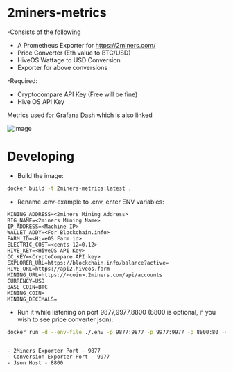 # 2miners-metrics


-Consists of the following
- A Prometheus Exporter for <https://2miners.com/>
- Price Converter (Eth value to BTC/USD)
- HiveOS Wattage to USD Conversion
- Exporter for above conversions

-Required:
- Cryptocompare API Key (Free will be fine)
- Hive OS API Key

Metrics used for Grafana Dash which is also linked 

![image](https://user-images.githubusercontent.com/31908995/148861960-10505a0b-0de8-44ad-92e2-dde09784ea4c.png)


# Developing

- Build the image:

```sh
docker build -t 2miners-metrics:latest .
```
- Rename .env-example to .env, enter ENV variables:

```
MINING_ADDRESS=<2miners Mining Address>
RIG_NAME=<2miners Mining Name>
IP_ADDRESS=<Machine IP>
WALLET_ADDY=<For Blockchain.info>
FARM_ID=<HiveOS Farm id>
ELECTRIC_COST=<cents 12=0.12>
HIVE_KEY=<HiveOS API Key>
CC_KEY=<CryptoCompare API key>
EXPLORER_URL=https://blockchain.info/balance?active=
HIVE_URL=https://api2.hiveos.farm
MINING_URL=https://<coin>.2miners.com/api/accounts
CURRENCY=USD
BASE_COIN=BTC
MINING_COIN=
MINING_DECIMALS=
```

- Run it while listening on port 9877,9977,8800 (8800 is optional, if you wish to see price converter json):

```sh
docker run -d --env-file ./.env -p 9877:9877 -p 9977:9977 -p 8800:80 -v /opt/2miners-metrics/assets:/assets -v /opt/2miners-metrics/logs:/logs --name 2miners-metrics --restart=always 2miners-metrics:latest
```
```

- 2Miners Exporter Port - 9877
- Conversion Exporter Port - 9977
- Json Host - 8800
